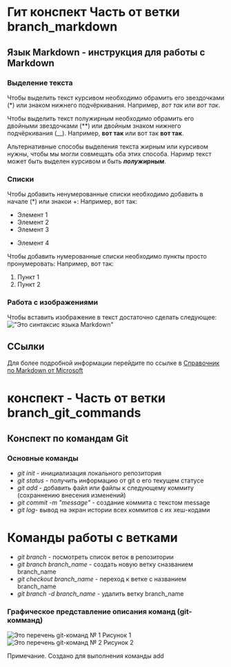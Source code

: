 # Гит конспект Часть от ветки branch_markdown

## Язык Markdown - инструкция для работы с Markdown

### **Выделение текста**
Чтобы выделить текст курсивом необходимо обрамить его звездочками (*) или знаком нижнего подчёркивания. 
Например, *вот так* или _вот так_.

Чтобы выделить текст полужирным необходимо обрамить его двойными звездочками (**) или двойным знаком нижнего подчёркивания (__). 
Например, **вот так** или вот так __вот так__.

Альтернативные способы выделения текста жирным или курсивом нужны, чтобы мы могли совмещать оба этих способа. Наримр текст может быть выделен курсивом и быть _**полужирным**_.

### **Списки**

Чтобы добавить ненумерованные списки необходимо добавить в начале (*) или знакои +:
Например, вот так:
* Элемент 1
* Элемент 2
* Элемент 3
+ Элемент 4

Чтобы добавить нумерованные списки необходимо пункты просто пронумеровать:
Например, вот так:
1. Пункт 1
2. Пункт 2

### Работа с изображениями

Чтобы вставить изображение в текст достаточно сделать следующее:
!["Это синтаксис языка Markdown"](Markdown.PNG)

## ССылки
Для более подробной информации перейдите по ссылке в 
[Справочник по Markdown от Microsoft](https://docs.microsoft.com/ru-ru/contribute/markdown-reference)


# конспект - Часть от ветки branch_git_commands
## Конспект по командам Git
### Основные команды
* *git init* - инициализация локального репозитория
* *git status* - получить информацию от git о его текущем статусе
* *git add* - добавить файл или файлы к следующему коммиту (сохраннению внесения изменений)
* *git commit -m "message"* - создание коммита с текстом message
* *git log*- вывод на экран истории всех коммитов с их хеш-кодами
# Команды работы с ветками
* *git branch* - посмотреть список веток в репозитории
* *git branch branch_name* - создать новую ветку сназванием branch_name
* *git checkout branch_name* - переход к ветке с названием branch_name
* *git branch -d branch_name* - удалить ветку branch_name
### Графическое представление описания команд (git-комманд)
![Это перечень git-команд № 1](Git_commands_1.PNG)
Рисунок 1
![Это перечень git-команд № 2](Git_commands_2.bmp)
Рисунок 2

Примечание. Создано для выполнения команды add